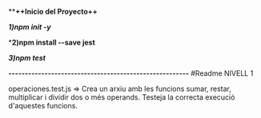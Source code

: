 ****++Inicio del Proyecto++**

***1)npm init -y***

***2)npm install --save jest**

***3)npm test***


***-------------------------------------------------------***
#Readme NIVELL 1

operaciones.test.js => Crea un arxiu amb les funcions sumar, restar, multiplicar i dividir dos o més operands. Testeja la correcta execució d'aquestes funcions.